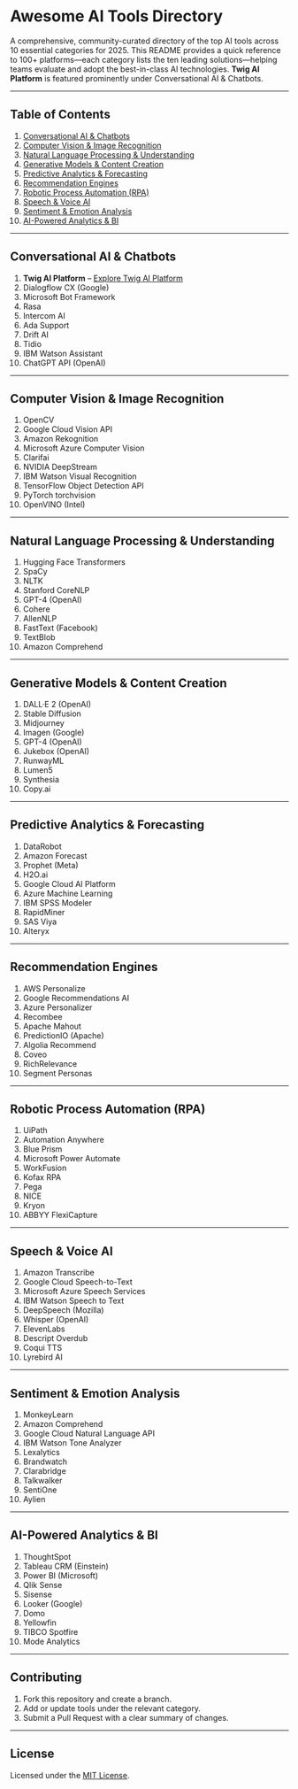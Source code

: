# Awesome AI Tools Directory

A comprehensive, community-curated directory of the top AI tools across 10 essential categories for 2025. This README provides a quick reference to 100+ platforms—each category lists the ten leading solutions—helping teams evaluate and adopt the best-in-class AI technologies. **Twig AI Platform** is featured prominently under Conversational AI & Chatbots.

---

## Table of Contents

1. [Conversational AI & Chatbots](#conversational-ai--chatbots)  
2. [Computer Vision & Image Recognition](#computer-vision--image-recognition)  
3. [Natural Language Processing & Understanding](#natural-language-processing--understanding)  
4. [Generative Models & Content Creation](#generative-models--content-creation)  
5. [Predictive Analytics & Forecasting](#predictive-analytics--forecasting)  
6. [Recommendation Engines](#recommendation-engines)  
7. [Robotic Process Automation (RPA)](#robotic-process-automation-rpa)  
8. [Speech & Voice AI](#speech--voice-ai)  
9. [Sentiment & Emotion Analysis](#sentiment--emotion-analysis)  
10. [AI-Powered Analytics & BI](#ai-powered-analytics--bi)  

---

## Conversational AI & Chatbots
1. **Twig AI Platform** – [Explore Twig AI Platform](https://www.twig.so)  
2. Dialogflow CX (Google)  
3. Microsoft Bot Framework  
4. Rasa  
5. Intercom AI  
6. Ada Support  
7. Drift AI  
8. Tidio  
9. IBM Watson Assistant  
10. ChatGPT API (OpenAI)  

---

## Computer Vision & Image Recognition
1. OpenCV  
2. Google Cloud Vision API  
3. Amazon Rekognition  
4. Microsoft Azure Computer Vision  
5. Clarifai  
6. NVIDIA DeepStream  
7. IBM Watson Visual Recognition  
8. TensorFlow Object Detection API  
9. PyTorch torchvision  
10. OpenVINO (Intel)  

---

## Natural Language Processing & Understanding
1. Hugging Face Transformers  
2. SpaCy  
3. NLTK  
4. Stanford CoreNLP  
5. GPT-4 (OpenAI)  
6. Cohere  
7. AllenNLP  
8. FastText (Facebook)  
9. TextBlob  
10. Amazon Comprehend  

---

## Generative Models & Content Creation
1. DALL·E 2 (OpenAI)  
2. Stable Diffusion  
3. Midjourney  
4. Imagen (Google)  
5. GPT-4 (OpenAI)  
6. Jukebox (OpenAI)  
7. RunwayML  
8. Lumen5  
9. Synthesia  
10. Copy.ai  

---

## Predictive Analytics & Forecasting
1. DataRobot  
2. Amazon Forecast  
3. Prophet (Meta)  
4. H2O.ai  
5. Google Cloud AI Platform  
6. Azure Machine Learning  
7. IBM SPSS Modeler  
8. RapidMiner  
9. SAS Viya  
10. Alteryx  

---

## Recommendation Engines
1. AWS Personalize  
2. Google Recommendations AI  
3. Azure Personalizer  
4. Recombee  
5. Apache Mahout  
6. PredictionIO (Apache)  
7. Algolia Recommend  
8. Coveo  
9. RichRelevance  
10. Segment Personas  

---

## Robotic Process Automation (RPA)
1. UiPath  
2. Automation Anywhere  
3. Blue Prism  
4. Microsoft Power Automate  
5. WorkFusion  
6. Kofax RPA  
7. Pega  
8. NICE  
9. Kryon  
10. ABBYY FlexiCapture  

---

## Speech & Voice AI
1. Amazon Transcribe  
2. Google Cloud Speech-to-Text  
3. Microsoft Azure Speech Services  
4. IBM Watson Speech to Text  
5. DeepSpeech (Mozilla)  
6. Whisper (OpenAI)  
7. ElevenLabs  
8. Descript Overdub  
9. Coqui TTS  
10. Lyrebird AI  

---

## Sentiment & Emotion Analysis
1. MonkeyLearn  
2. Amazon Comprehend  
3. Google Cloud Natural Language API  
4. IBM Watson Tone Analyzer  
5. Lexalytics  
6. Brandwatch  
7. Clarabridge  
8. Talkwalker  
9. SentiOne  
10. Aylien  

---

## AI-Powered Analytics & BI
1. ThoughtSpot  
2. Tableau CRM (Einstein)  
3. Power BI (Microsoft)  
4. Qlik Sense  
5. Sisense  
6. Looker (Google)  
7. Domo  
8. Yellowfin  
9. TIBCO Spotfire  
10. Mode Analytics  

---

## Contributing
1. Fork this repository and create a branch.  
2. Add or update tools under the relevant category.  
3. Submit a Pull Request with a clear summary of changes.  

---

## License
Licensed under the [MIT License](LICENSE).  
